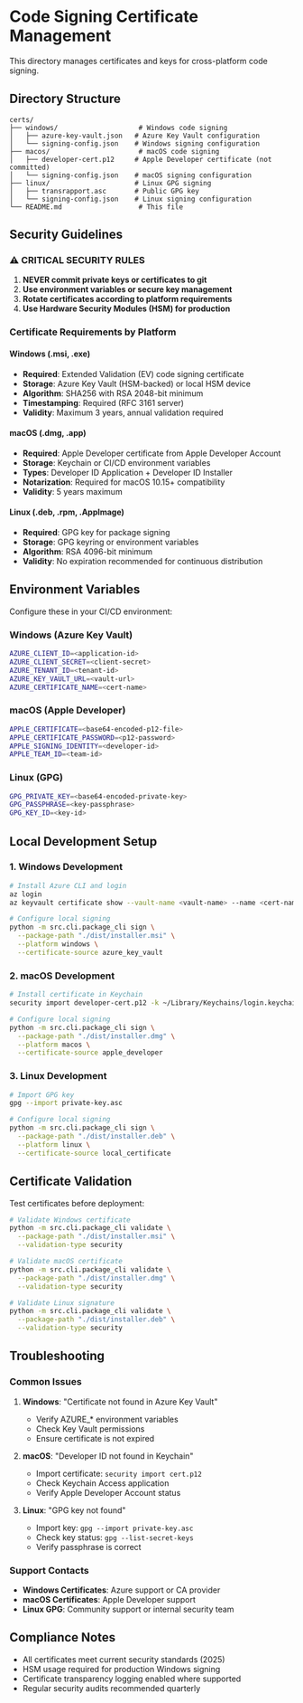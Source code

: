 # Code Signing Certificate Management

This directory manages certificates and keys for cross-platform code signing.

## Directory Structure

```
certs/
├── windows/                    # Windows code signing
│   ├── azure-key-vault.json   # Azure Key Vault configuration
│   └── signing-config.json    # Windows signing configuration
├── macos/                      # macOS code signing  
│   ├── developer-cert.p12     # Apple Developer certificate (not committed)
│   └── signing-config.json    # macOS signing configuration
├── linux/                     # Linux GPG signing
│   ├── transrapport.asc       # Public GPG key
│   └── signing-config.json    # Linux signing configuration
└── README.md                   # This file
```

## Security Guidelines

### ⚠️ CRITICAL SECURITY RULES

1. **NEVER commit private keys or certificates to git**
2. **Use environment variables or secure key management**  
3. **Rotate certificates according to platform requirements**
4. **Use Hardware Security Modules (HSM) for production**

### Certificate Requirements by Platform

#### Windows (.msi, .exe)
- **Required**: Extended Validation (EV) code signing certificate
- **Storage**: Azure Key Vault (HSM-backed) or local HSM device
- **Algorithm**: SHA256 with RSA 2048-bit minimum
- **Timestamping**: Required (RFC 3161 server)
- **Validity**: Maximum 3 years, annual validation required

#### macOS (.dmg, .app)
- **Required**: Apple Developer certificate from Apple Developer Account
- **Storage**: Keychain or CI/CD environment variables
- **Types**: Developer ID Application + Developer ID Installer
- **Notarization**: Required for macOS 10.15+ compatibility
- **Validity**: 5 years maximum

#### Linux (.deb, .rpm, .AppImage)  
- **Required**: GPG key for package signing
- **Storage**: GPG keyring or environment variables
- **Algorithm**: RSA 4096-bit minimum
- **Validity**: No expiration recommended for continuous distribution

## Environment Variables

Configure these in your CI/CD environment:

### Windows (Azure Key Vault)
```bash
AZURE_CLIENT_ID=<application-id>
AZURE_CLIENT_SECRET=<client-secret>
AZURE_TENANT_ID=<tenant-id>
AZURE_KEY_VAULT_URL=<vault-url>
AZURE_CERTIFICATE_NAME=<cert-name>
```

### macOS (Apple Developer)
```bash
APPLE_CERTIFICATE=<base64-encoded-p12-file>
APPLE_CERTIFICATE_PASSWORD=<p12-password>
APPLE_SIGNING_IDENTITY=<developer-id>
APPLE_TEAM_ID=<team-id>
```

### Linux (GPG)
```bash
GPG_PRIVATE_KEY=<base64-encoded-private-key>
GPG_PASSPHRASE=<key-passphrase>
GPG_KEY_ID=<key-id>
```

## Local Development Setup

### 1. Windows Development
```bash
# Install Azure CLI and login
az login
az keyvault certificate show --vault-name <vault-name> --name <cert-name>

# Configure local signing
python -m src.cli.package_cli sign \
  --package-path "./dist/installer.msi" \
  --platform windows \
  --certificate-source azure_key_vault
```

### 2. macOS Development  
```bash
# Install certificate in Keychain
security import developer-cert.p12 -k ~/Library/Keychains/login.keychain-db

# Configure local signing
python -m src.cli.package_cli sign \
  --package-path "./dist/installer.dmg" \
  --platform macos \
  --certificate-source apple_developer
```

### 3. Linux Development
```bash  
# Import GPG key
gpg --import private-key.asc

# Configure local signing
python -m src.cli.package_cli sign \
  --package-path "./dist/installer.deb" \
  --platform linux \
  --certificate-source local_certificate
```

## Certificate Validation

Test certificates before deployment:

```bash
# Validate Windows certificate
python -m src.cli.package_cli validate \
  --package-path "./dist/installer.msi" \
  --validation-type security

# Validate macOS certificate  
python -m src.cli.package_cli validate \
  --package-path "./dist/installer.dmg" \
  --validation-type security

# Validate Linux signature
python -m src.cli.package_cli validate \
  --package-path "./dist/installer.deb" \
  --validation-type security
```

## Troubleshooting

### Common Issues

1. **Windows**: "Certificate not found in Azure Key Vault"
   - Verify AZURE_* environment variables
   - Check Key Vault permissions
   - Ensure certificate is not expired

2. **macOS**: "Developer ID not found in Keychain"
   - Import certificate: `security import cert.p12`
   - Check Keychain Access application
   - Verify Apple Developer Account status

3. **Linux**: "GPG key not found"
   - Import key: `gpg --import private-key.asc`
   - Check key status: `gpg --list-secret-keys`
   - Verify passphrase is correct

### Support Contacts

- **Windows Certificates**: Azure support or CA provider
- **macOS Certificates**: Apple Developer support
- **Linux GPG**: Community support or internal security team

## Compliance Notes

- All certificates meet current security standards (2025)
- HSM usage required for production Windows signing
- Certificate transparency logging enabled where supported
- Regular security audits recommended quarterly